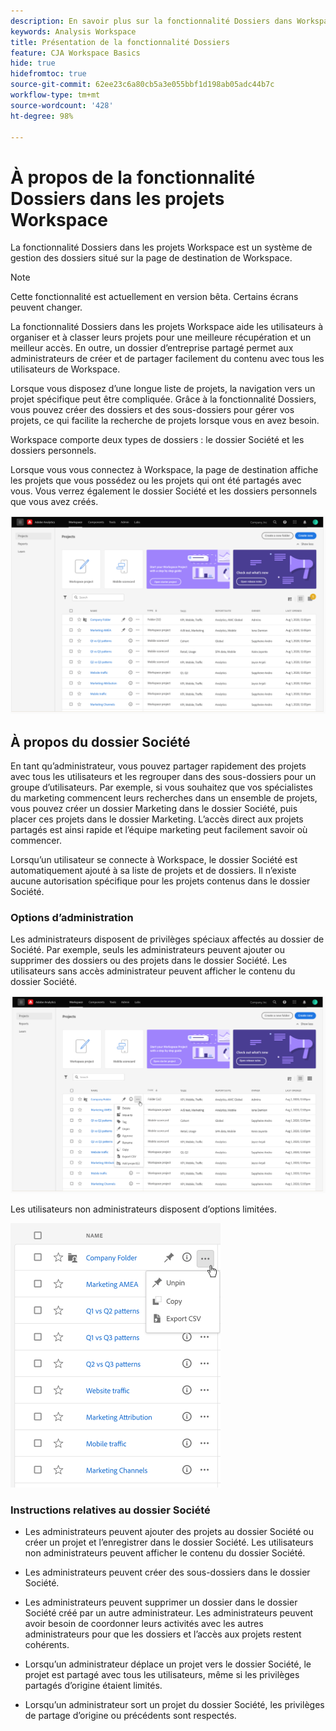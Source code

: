 ```yaml
---
description: En savoir plus sur la fonctionnalité Dossiers dans Workspace
keywords: Analysis Workspace
title: Présentation de la fonctionnalité Dossiers
feature: CJA Workspace Basics
hide: true
hidefromtoc: true
source-git-commit: 62ee23c6a80cb5a3e055bbf1d198ab05adc44b7c
workflow-type: tm+mt
source-wordcount: '428'
ht-degree: 98%

---
```



# À propos de la fonctionnalité Dossiers dans les projets Workspace

La fonctionnalité Dossiers dans les projets Workspace est un système de gestion des dossiers situé sur la page de destination de Workspace.

>[!NOTE]
>
>Cette fonctionnalité est actuellement en version bêta. Certains écrans peuvent changer.

La fonctionnalité Dossiers dans les projets Workspace aide les utilisateurs à organiser et à classer leurs projets pour une meilleure récupération et un meilleur accès. En outre, un dossier d’entreprise partagé permet aux administrateurs de créer et de partager facilement du contenu avec tous les utilisateurs de Workspace. 

Lorsque vous disposez d’une longue liste de projets, la navigation vers un projet spécifique peut être compliquée. Grâce à la fonctionnalité Dossiers, vous pouvez créer des dossiers et des sous-dossiers pour gérer vos projets, ce qui facilite la recherche de projets lorsque vous en avez besoin. 

Workspace comporte deux types de dossiers : le dossier Société et les dossiers personnels.

Lorsque vous vous connectez à Workspace, la page de destination affiche les projets que vous possédez ou les projets qui ont été partagés avec vous. Vous verrez également le dossier Société et les dossiers personnels que vous avez créés.

![](/help/analysis-workspace/build-workspace-project/assets/landing-page.png)

## À propos du dossier Société

En tant qu’administrateur, vous pouvez partager rapidement des projets avec tous les utilisateurs et les regrouper dans des sous-dossiers pour un groupe d’utilisateurs. Par exemple, si vous souhaitez que vos spécialistes du marketing commencent leurs recherches dans un ensemble de projets, vous pouvez créer un dossier Marketing dans le dossier Société, puis placer ces projets dans le dossier Marketing. L’accès direct aux projets partagés est ainsi rapide et l’équipe marketing peut facilement savoir où commencer.

Lorsqu’un utilisateur se connecte à Workspace, le dossier Société est automatiquement ajouté à sa liste de projets et de dossiers. Il n’existe aucune autorisation spécifique pour les projets contenus dans le dossier Société.

### Options d’administration

Les administrateurs disposent de privilèges spéciaux affectés au dossier de Société. Par exemple, seuls les administrateurs peuvent ajouter ou supprimer des dossiers ou des projets dans le dossier Société. Les utilisateurs sans accès administrateur peuvent afficher le contenu du dossier Société.

![](/help/analysis-workspace/build-workspace-project/assets/admin-access-co-folder.png)

Les utilisateurs non administrateurs disposent d’options limitées.

![](/help/analysis-workspace/build-workspace-project/assets/non-admin-options.png)

### Instructions relatives au dossier Société

- Les administrateurs peuvent ajouter des projets au dossier Société ou créer un projet et l’enregistrer dans le dossier Société. Les utilisateurs non administrateurs peuvent afficher le contenu du dossier Société.

- Les administrateurs peuvent créer des sous-dossiers dans le dossier Société.

- Les administrateurs peuvent supprimer un dossier dans le dossier Société créé par un autre administrateur. Les administrateurs peuvent avoir besoin de coordonner leurs activités avec les autres administrateurs pour que les dossiers et l’accès aux projets restent cohérents.

- Lorsqu’un administrateur déplace un projet vers le dossier Société, le projet est partagé avec tous les utilisateurs, même si les privilèges partagés d’origine étaient limités.

- Lorsqu’un administrateur sort un projet du dossier Société, les privilèges de partage d’origine ou précédents sont respectés.
